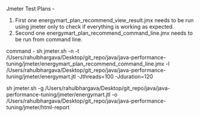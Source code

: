 Jmeter Test Plans -

1) First one energymart_plan_recommend_view_result.jmx needs to be run using jmeter only to check if everything is working as expected.
2) Second one energymart_plan_recommend_command_line.jmx needs to be run from command line.

command -
  sh jmeter.sh -n -t /Users/rahulbhargava/Desktop/git_repo/java/java-performance-tuning/jmeter/energymart_plan_recommend_command_line.jmx -l /Users/rahulbhargava/Desktop/git_repo/java/java-performance-tuning/jmeter/energymart.jtl -Jthreads=100 -Jduration=120

  sh jmeter.sh -g /Users/rahulbhargava/Desktop/git_repo/java/java-performance-tuning/jmeter/energymart.jtl -o /Users/rahulbhargava/Desktop/git_repo/java/java-performance-tuning/jmeter/html-report

